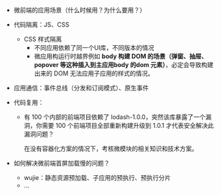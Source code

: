 - 微前端的应用场景（什么时候用？为什么要用？）
- 代码隔离：JS、CSS

    - CSS 样式隔离
        - 不同应用依赖了同一个UI库，不同版本的情况
        - 微应用构运行时越界例如 **body 构建 DOM 的场景（弹窗、抽屉、popover 等这种插入到主应用body 的dom 元素）**，必定会导致构建出来的 DOM 无法应用子应用的样式的情况。

- 应用通信：事件总线（分发和订阅模式）、原生事件

- 代码复用：

    - 有 100 个内部的前端项目依赖了 lodash-1.0.0，突然该库暴露了一个漏洞，你需要 100 个前端项目全部重新构建升级到 1.0.1 才代表安全解决此漏洞问题？

        在没有容器化方案的情况下，考核微模块的相关知识和技术方案。

- 如何解决微前端首屏加载慢的问题？

    - wujie：静态资源预加载、子应用的预执行、预执行分片
    - ...
